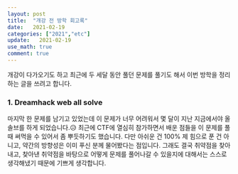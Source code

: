 ```yaml
---
layout: post
title:  "개강 전 방학 회고록"
date:   2021-02-19
categories: ["2021","etc"]
update:   2021-02-19
use_math: true
comment: true
---
```










개강이 다가오기도 하고 최근에 두 세달 동안 풀던 문제를 풀기도 해서 이번 방학을 정리하는 글을 쓰려고 합니다.



### 1. Dreamhack web all solve

마지막 한 문제를 남기고 있었는데 이 문제가 너무 어려워서 몇 달이 지난 지금에서야 올 솔브를 하게 되었습니다.😥 최근에 CTF에 열심히 참가하면서 배운 점들을 이 문제를 풀 때 써먹을 수 있어서 좀 뿌듯하기도 했습니다. 다만 아쉬운 건 100% 제 힘으로 푼 건 아니고, 약간의 방향성은 이미 푸신 분께 물어봤다는 점입니다. 그래도 결국 취약점을 찾아내고, 찾아낸 취약점을 바탕으로 어떻게 문제를 풀어나갈 수 있을지에 대해서는  스스로 생각해냈기 때문에 기쁘게 생각합니다.

